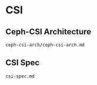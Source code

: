 # CSI

## Ceph-CSI Architecture
```{toctree}
ceph-csi-arch/ceph-csi-arch.md
```

## CSI Spec
```{toctree}
csi-spec.md
```

